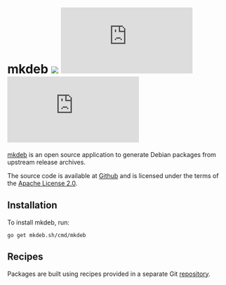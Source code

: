 mkdeb [![][travis-badge]][travis] [![][godoc-badge]][godoc] [![][report-badge]][report]
=====

[mkdeb][project] is an open source application to generate Debian packages from upstream release archives.

The source code is available at [Github][source] and is licensed under the terms of the [Apache License 2.0][license].

Installation
------------

To install mkdeb, run:

    go get mkdeb.sh/cmd/mkdeb

Recipes
-------

Packages are built using recipes provided in a separate Git [repository][recipes].


[godoc-badge]:  https://godoc.org/mkdeb.sh?status.svg
[godoc]:        https://godoc.org/mkdeb.sh
[license]:      https://www.apache.org/licenses/LICENSE-2.0
[project]:      https://mkdeb.sh/
[recipes]:      https://github.com/mkdeb/mkdeb-core
[report-badge]: https://goreportcard.com/badge/mkdeb.sh
[report]:       https://goreportcard.com/report/mkdeb.sh
[source]:       https://github.com/mkdeb/mkdeb
[travis-badge]: https://api.travis-ci.org/mkdeb/mkdeb.svg?branch=master
[travis]:       https://travis-ci.org/mkdeb/mkdeb
